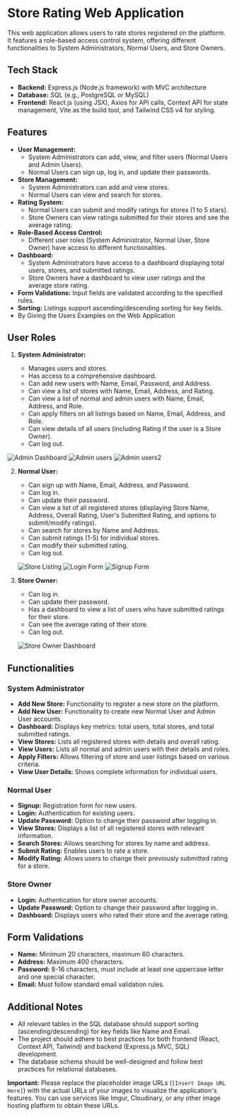 # Store Rating Web Application

This web application allows users to rate stores registered on the platform. It features a role-based access control system, offering different functionalities to System Administrators, Normal Users, and Store Owners.

## Tech Stack

-   **Backend:** Express.js (Node.js framework) with MVC architecture
-   **Database:** SQL (e.g., PostgreSQL or MySQL)
-   **Frontend:** React.js (using JSX), Axios for API calls, Context API for state management, Vite as the build tool, and Tailwind CSS v4 for styling.

## Features

-   **User Management:**
    -   System Administrators can add, view, and filter users (Normal Users and Admin Users).
    -   Normal Users can sign up, log in, and update their passwords.
-   **Store Management:**
    -   System Administrators can add and view stores.
    -   Normal Users can view and search for stores.
-   **Rating System:**
    -   Normal Users can submit and modify ratings for stores (1 to 5 stars).
    -   Store Owners can view ratings submitted for their stores and see the average rating.
-   **Role-Based Access Control:**
    -   Different user roles (System Administrator, Normal User, Store Owner) have access to different functionalities.
-   **Dashboard:**
    -   System Administrators have access to a dashboard displaying total users, stores, and submitted ratings.
    -   Store Owners have a dashboard to view user ratings and the average store rating.
-   **Form Validations:** Input fields are validated according to the specified rules.
-   **Sorting:** Listings support ascending/descending sorting for key fields.
-   By Giving the Users Examples on the Web Application 

## User Roles

1.  **System Administrator:**

    -   Manages users and stores.
    -   Has access to a comprehensive dashboard.
    -   Can add new users with Name, Email, Password, and Address.
    -   Can view a list of stores with Name, Email, Address, and Rating.
    -   Can view a list of normal and admin users with Name, Email, Address, and Role.
    -   Can apply filters on all listings based on Name, Email, Address, and Role.
    -   Can view details of all users (including Rating if the user is a Store Owner).
    -   Can log out.

   ![Admin Dashboard](https://github.com/harshal20m/Store-Rating-App/blob/main/images/AdminDash.png?raw=true)
   ![Admin users](https://github.com/harshal20m/Store-Rating-App/blob/main/images/Users.png?raw=true)
   ![Admin users2](https://github.com/harshal20m/Store-Rating-App/blob/main/images/UserSideBar.png?raw=true)

2.  **Normal User:**

    -   Can sign up with Name, Email, Address, and Password.
    -   Can log in.
    -   Can update their password.
    -   Can view a list of all registered stores (displaying Store Name, Address, Overall Rating, User's Submitted Rating, and options to submit/modify ratings).
    -   Can search for stores by Name and Address.
    -   Can submit ratings (1-5) for individual stores.
    -   Can modify their submitted rating.
    -   Can log out.

    ![Store Listing](https://github.com/harshal20m/Store-Rating-App/blob/main/images/StoreRatings.png?raw=true)
    ![Login Form](https://github.com/harshal20m/Store-Rating-App/blob/main/images/Login.png?raw=true)
    ![Signup Form](https://github.com/harshal20m/Store-Rating-App/blob/main/images/Register.png?raw=true)

4.  **Store Owner:**

    -   Can log in.
    -   Can update their password.
    -   Has a dashboard to view a list of users who have submitted ratings for their store.
    -   Can see the average rating of their store.
    -   Can log out.

    ![Store Owner Dashboard](https://github.com/harshal20m/Store-Rating-App/blob/main/images/StoreDash.png?raw=true)

## Functionalities

### System Administrator

-   **Add New Store:** Functionality to register a new store on the platform.
-   **Add New User:** Functionality to create new Normal User and Admin User accounts.
-   **Dashboard:** Displays key metrics: total users, total stores, and total submitted ratings.
-   **View Stores:** Lists all registered stores with details and overall rating.
-   **View Users:** Lists all normal and admin users with their details and roles.
-   **Apply Filters:** Allows filtering of store and user listings based on various criteria.
-   **View User Details:** Shows complete information for individual users.

### Normal User

-   **Signup:** Registration form for new users.
-   **Login:** Authentication for existing users.
-   **Update Password:** Option to change their password after logging in.
-   **View Stores:** Displays a list of all registered stores with relevant information.
-   **Search Stores:** Allows searching for stores by name and address.
-   **Submit Rating:** Enables users to rate a store.
-   **Modify Rating:** Allows users to change their previously submitted rating for a store.

### Store Owner

-   **Login:** Authentication for store owner accounts.
-   **Update Password:** Option to change their password after logging in.
-   **Dashboard:** Displays users who rated their store and the average rating.

## Form Validations

-   **Name:** Minimum 20 characters, maximum 60 characters.
-   **Address:** Maximum 400 characters.
-   **Password:** 8-16 characters, must include at least one uppercase letter and one special character.
-   **Email:** Must follow standard email validation rules.

## Additional Notes

-   All relevant tables in the SQL database should support sorting (ascending/descending) for key fields like Name and Email.
-   The project should adhere to best practices for both frontend (React, Context API, Tailwind) and backend (Express.js MVC, SQL) development.
-   The database schema should be well-designed and follow best practices for relational databases.

**Important:** Please replace the placeholder image URLs (`[Insert Image URL Here]`) with the actual URLs of your images to visualize the application's features. You can use services like Imgur, Cloudinary, or any other image hosting platform to obtain these URLs.
